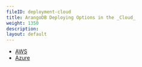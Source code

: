 ```yaml
---
fileID: deployment-cloud
title: ArangoDB Deploying Options in the _Cloud_
weight: 1350
description: 
layout: default
---
```

- [AWS](deployment-cloud-aws)
- [Azure](deployment-cloud-azure)
